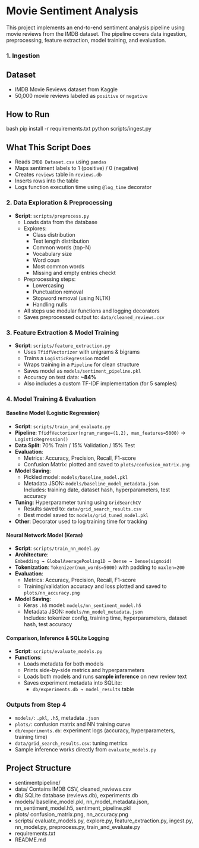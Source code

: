 # Movie Sentiment Analysis  
This project implements an end-to-end sentiment analysis pipeline using movie reviews from the IMDB dataset. The pipeline covers data ingestion, preprocessing, feature extraction, model training, and evaluation.

### 1. Ingestion
## Dataset
- IMDB Movie Reviews dataset from Kaggle
- 50,000 movie reviews labeled as `positive` or `negative`

## How to Run
bash
pip install -r requirements.txt
python scripts/ingest.py

## What This Script Does
- Reads `IMDB Dataset.csv` using `pandas`
- Maps sentiment labels to 1 (positive) / 0 (negative)
- Creates `reviews` table in `reviews.db`
- Inserts rows into the table
- Logs function execution time using `@log_time` decorator

### 2. Data Exploration & Preprocessing
- **Script**: `scripts/preprocess.py`
    - Loads data from the database
    - Explores:
        - Class distribution
        - Text length distribution
        - Common words (top-N)
        - Vocabulary size
        - Word coun
        - Most common words
        - Missing and empty entries checkt
    - Preprocessing steps:
        - Lowercasing
        - Punctuation removal
        - Stopword removal (using NLTK)
        - Handling nulls
    - All steps use modular functions and logging decorators
    - Saves preprocessed output to: `data/cleaned_reviews.csv`

### 3. Feature Extraction & Model Training
- **Script**: `scripts/feature_extraction.py`
    - Uses `TfidfVectorizer` with unigrams & bigrams
    - Trains a `LogisticRegression` model
    - Wraps training in a `Pipeline` for clean structure
    - Saves model as `models/sentiment_pipeline.pkl`
    - Accuracy on test data: **~84%**
    - Also includes a custom TF-IDF implementation (for 5 samples)

### 4. Model Training & Evaluation

#### Baseline Model (Logistic Regression)
- **Script**: `scripts/train_and_evaluate.py`
- **Pipeline**: `TfidfVectorizer(ngram_range=(1,2), max_features=5000)` → `LogisticRegression()`
- **Data Split**: 70% Train / 15% Validation / 15% Test
- **Evaluation**:
  - Metrics: Accuracy, Precision, Recall, F1-score
  - Confusion Matrix: plotted and saved to `plots/confusion_matrix.png`
- **Model Saving**:
  - Pickled model: `models/baseline_model.pkl`
  - Metadata JSON: `models/baseline_model_metadata.json`  
    Includes: training date, dataset hash, hyperparameters, test accuracy
- **Tuning**: Hyperparameter tuning using `GridSearchCV`
  - Results saved to: `data/grid_search_results.csv`
  - Best model saved to: `models/grid_tuned_model.pkl`
- **Other**: Decorator used to log training time for tracking


#### Neural Network Model (Keras)
- **Script**: `scripts/train_nn_model.py`
- **Architecture**:  
  `Embedding → GlobalAveragePooling1D → Dense → Dense(sigmoid)`
- **Tokenization**: `Tokenizer(num_words=5000)` with padding to `maxlen=200`
- **Evaluation**:
  - Metrics: Accuracy, Precision, Recall, F1-score
  - Training/validation accuracy and loss plotted and saved to `plots/nn_accuracy.png`
- **Model Saving**:
  - Keras `.h5` model: `models/nn_sentiment_model.h5`
  - Metadata JSON: `models/nn_model_metadata.json`  
    Includes: tokenizer config, training time, hyperparameters, dataset hash, test accuracy


#### Comparison, Inference & SQLite Logging
- **Script**: `scripts/evaluate_models.py`
- **Functions**:
  - Loads metadata for both models
  - Prints side-by-side metrics and hyperparameters
  - Loads both models and runs **sample inference** on new review text
  - Saves experiment metadata into SQLite:
    - `db/experiments.db → model_results` table


### Outputs from Step 4
- `models/`: `.pkl`, `.h5`, metadata `.json`
- `plots/`: confusion matrix and NN training curve
- `db/experiments.db`: experiment logs (accuracy, hyperparameters, training time)
- `data/grid_search_results.csv`: tuning metrics 
-  Sample inference works directly from `evaluate_models.py`


## Project Structure
- sentimentpipeline/
- data/ Contains IMDB CSV, cleaned_reviews.csv 
- db/ SQLite database (reviews.db), experiments.db
- models/ baseline_model.pkl, nn_model_metadata.json, nn_sentiment_model.h5, sentiment_pipeline.pkl
- plots/ confusion_matrix.png, nn_accuracy.png
- scripts/ evaluate_models.py, explore.py, feature_extraction.py, ingest.py, nn_model.py, preprocess.py, train_and_evaluate.py
- requirements.txt
- README.md


